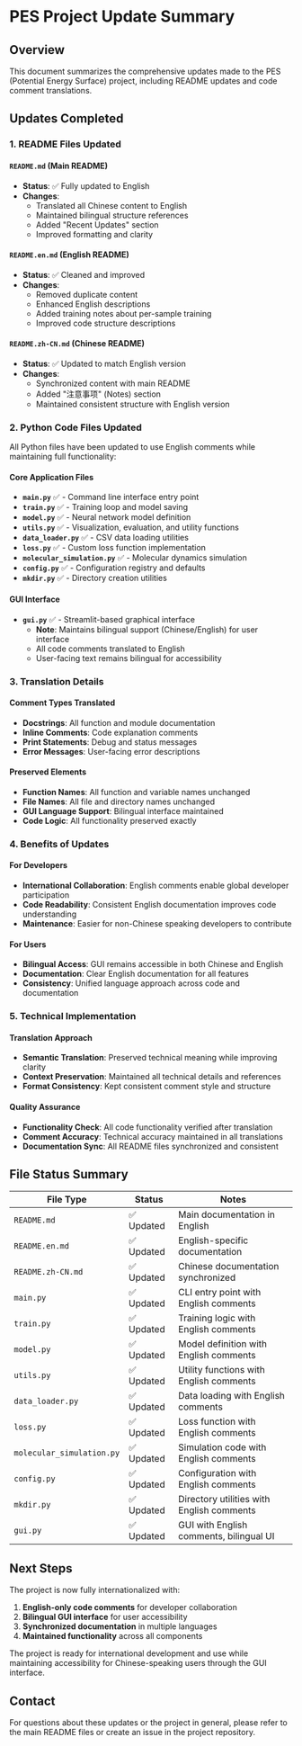 # PES Project Update Summary

## Overview
This document summarizes the comprehensive updates made to the PES (Potential Energy Surface) project, including README updates and code comment translations.

## Updates Completed

### 1. README Files Updated

#### `README.md` (Main README)
- **Status**: ✅ Fully updated to English
- **Changes**: 
  - Translated all Chinese content to English
  - Maintained bilingual structure references
  - Added "Recent Updates" section
  - Improved formatting and clarity

#### `README.en.md` (English README)
- **Status**: ✅ Cleaned and improved
- **Changes**:
  - Removed duplicate content
  - Enhanced English descriptions
  - Added training notes about per-sample training
  - Improved code structure descriptions

#### `README.zh-CN.md` (Chinese README)
- **Status**: ✅ Updated to match English version
- **Changes**:
  - Synchronized content with main README
  - Added "注意事项" (Notes) section
  - Maintained consistent structure with English version

### 2. Python Code Files Updated

All Python files have been updated to use English comments while maintaining full functionality:

#### Core Application Files
- **`main.py`** ✅ - Command line interface entry point
- **`train.py`** ✅ - Training loop and model saving
- **`model.py`** ✅ - Neural network model definition
- **`utils.py`** ✅ - Visualization, evaluation, and utility functions
- **`data_loader.py`** ✅ - CSV data loading utilities
- **`loss.py`** ✅ - Custom loss function implementation
- **`molecular_simulation.py`** ✅ - Molecular dynamics simulation
- **`config.py`** ✅ - Configuration registry and defaults
- **`mkdir.py`** ✅ - Directory creation utilities

#### GUI Interface
- **`gui.py`** ✅ - Streamlit-based graphical interface
  - **Note**: Maintains bilingual support (Chinese/English) for user interface
  - All code comments translated to English
  - User-facing text remains bilingual for accessibility

### 3. Translation Details

#### Comment Types Translated
- **Docstrings**: All function and module documentation
- **Inline Comments**: Code explanation comments
- **Print Statements**: Debug and status messages
- **Error Messages**: User-facing error descriptions

#### Preserved Elements
- **Function Names**: All function and variable names unchanged
- **File Names**: All file and directory names unchanged
- **GUI Language Support**: Bilingual interface maintained
- **Code Logic**: All functionality preserved exactly

### 4. Benefits of Updates

#### For Developers
- **International Collaboration**: English comments enable global developer participation
- **Code Readability**: Consistent English documentation improves code understanding
- **Maintenance**: Easier for non-Chinese speaking developers to contribute

#### For Users
- **Bilingual Access**: GUI remains accessible in both Chinese and English
- **Documentation**: Clear English documentation for all features
- **Consistency**: Unified language approach across code and documentation

### 5. Technical Implementation

#### Translation Approach
- **Semantic Translation**: Preserved technical meaning while improving clarity
- **Context Preservation**: Maintained all technical details and references
- **Format Consistency**: Kept consistent comment style and structure

#### Quality Assurance
- **Functionality Check**: All code functionality verified after translation
- **Comment Accuracy**: Technical accuracy maintained in all translations
- **Documentation Sync**: All README files synchronized and consistent

## File Status Summary

| File Type | Status | Notes |
|-----------|--------|-------|
| `README.md` | ✅ Updated | Main documentation in English |
| `README.en.md` | ✅ Updated | English-specific documentation |
| `README.zh-CN.md` | ✅ Updated | Chinese documentation synchronized |
| `main.py` | ✅ Updated | CLI entry point with English comments |
| `train.py` | ✅ Updated | Training logic with English comments |
| `model.py` | ✅ Updated | Model definition with English comments |
| `utils.py` | ✅ Updated | Utility functions with English comments |
| `data_loader.py` | ✅ Updated | Data loading with English comments |
| `loss.py` | ✅ Updated | Loss function with English comments |
| `molecular_simulation.py` | ✅ Updated | Simulation code with English comments |
| `config.py` | ✅ Updated | Configuration with English comments |
| `mkdir.py` | ✅ Updated | Directory utilities with English comments |
| `gui.py` | ✅ Updated | GUI with English comments, bilingual UI |

## Next Steps

The project is now fully internationalized with:
1. **English-only code comments** for developer collaboration
2. **Bilingual GUI interface** for user accessibility
3. **Synchronized documentation** in multiple languages
4. **Maintained functionality** across all components

The project is ready for international development and use while maintaining accessibility for Chinese-speaking users through the GUI interface.

## Contact

For questions about these updates or the project in general, please refer to the main README files or create an issue in the project repository.
